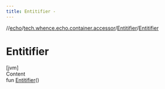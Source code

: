```yaml
---
title: Entitifier -
---
```

//[echo](../../index.md)/[tech.whence.echo.container.accessor](../index.md)/[Entitifier](index.md)/[Entitifier](-entitifier.md)



# Entitifier  
[jvm]  
Content  
fun [Entitifier](-entitifier.md)()  



